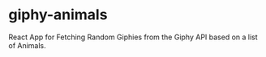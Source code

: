 # giphy-animals
React App for Fetching Random Giphies from the Giphy API based on a list of Animals.
